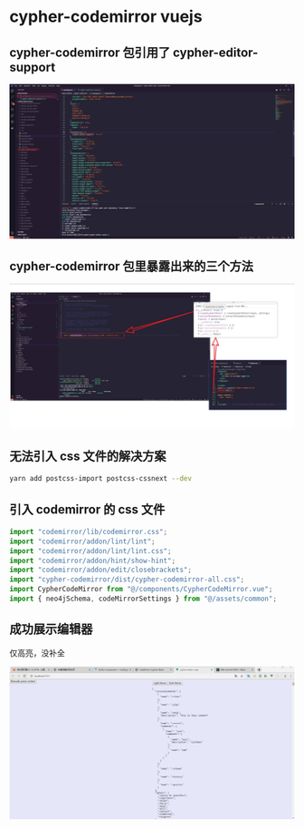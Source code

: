 #  cypher-codemirror vuejs

## cypher-codemirror 包引用了 cypher-editor-support

![](images/Snipaste_2019-08-22_14-21-04.jpg)

## cypher-codemirror 包里暴露出来的三个方法

![](images/Snipaste_2019-08-22_14-38-58.jpg)

## 无法引入 css 文件的解决方案

```bash
yarn add postcss-import postcss-cssnext --dev
```

## 引入 codemirror 的 css 文件

```js
import "codemirror/lib/codemirror.css";
import "codemirror/addon/lint/lint";
import "codemirror/addon/lint/lint.css";
import "codemirror/addon/hint/show-hint";
import "codemirror/addon/edit/closebrackets";
import "cypher-codemirror/dist/cypher-codemirror-all.css";
import CypherCodeMirror from "@/components/CypherCodeMirror.vue";
import { neo4jSchema, codeMirrorSettings } from "@/assets/common";
```

## 成功展示编辑器

仅高亮，没补全

![](images/success.gif)